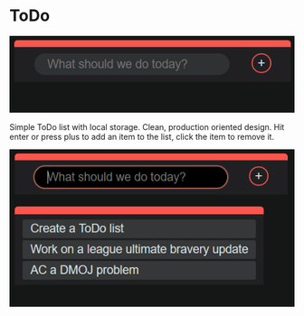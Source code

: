 # ToDo
![Alt text](/images/first.png?raw=true "Optional Title")

Simple ToDo list with local storage. Clean, production oriented design. Hit enter or press plus to add an item to the list, click the item to remove it.

![Alt text](/images/second.png?raw=true "Optional Title")
